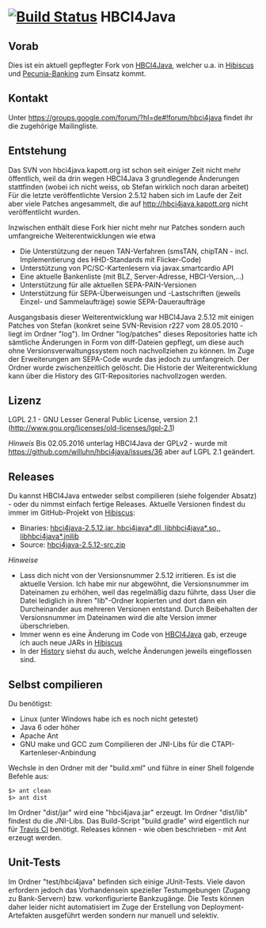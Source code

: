 # [![Build Status](https://travis-ci.org/willuhn/hbci4java.svg?branch=master)](https://travis-ci.org/willuhn/hbci4java) HBCI4Java

## Vorab

Dies ist ein aktuell gepflegter Fork von [HBCI4Java](http://hbci4java.kapott.org/),
welcher u.a. in [Hibiscus](http://www.willuhn.de/products/hibiscus) und
[Pecunia-Banking](http://www.pecuniabanking.de/) zum Einsatz kommt.

## Kontakt

Unter https://groups.google.com/forum/?hl=de#!forum/hbci4java findet ihr die
zugehörige Mailingliste.

## Entstehung

Das SVN von hbci4java.kapott.org ist schon seit einiger Zeit nicht mehr
öffentlich, weil da drin wegen HBCI4Java 3 grundlegende Änderungen
stattfinden (wobei ich nicht weiss, ob Stefan wirklich noch daran arbeitet)
Für die letzte veröffentlichte Version 2.5.12 haben sich im Laufe der Zeit aber viele Patches
angesammelt, die auf http://hbci4java.kapott.org nicht veröffentlicht wurden.

Inzwischen enthält diese Fork hier nicht mehr nur Patches sondern auch umfangreiche
Weiterentwicklungen wie etwa 

- Die Unterstützung der neuen TAN-Verfahren (smsTAN, chipTAN - incl. Implementierung des HHD-Standards mit Flicker-Code)
- Unterstützung von PC/SC-Kartenlesern via javax.smartcardio API
- Eine aktuelle Bankenliste (mit BLZ, Server-Adresse, HBCI-Version,...)
- Unterstützung für alle aktuellen SEPA-PAIN-Versionen
- Unterstützung für SEPA-Überweisungen und -Lastschriften (jeweils Einzel- und Sammelaufträge) sowie SEPA-Daueraufträge 

Ausgangsbasis dieser Weiterentwicklung war HBCI4Java 2.5.12 mit einigen Patches von
Stefan (konkret seine SVN-Revision r227 vom 28.05.2010 - liegt im Ordner "log").
Im Ordner "log/patches" dieses Repositories hatte ich sämtliche Änderungen in Form von
diff-Dateien gepflegt, um diese auch ohne Versionsverwaltungssystem noch nachvollziehen
zu können. Im Zuge der Erweiterungen am SEPA-Code wurde das jedoch zu umfangreich. Der
Ordner wurde zwischenzeitlich gelöscht. Die Historie der Weiterentwicklung kann über
die History des GIT-Repositories nachvollzogen werden.

## Lizenz

LGPL 2.1 - GNU Lesser General Public License, version 2.1 (http://www.gnu.org/licenses/old-licenses/lgpl-2.1)

*Hinweis*
Bis 02.05.2016 unterlag HBCI4Java der GPLv2 - wurde mit https://github.com/willuhn/hbci4java/issues/36 aber auf LGPL 2.1 geändert.

## Releases

Du kannst HBCI4Java entweder selbst compilieren (siehe folgender Absatz) - oder du nimmst einfach fertige Releases. Aktuelle Versionen findest du immer im GitHub-Projekt von [Hibiscus](https://github.com/willuhn/hibiscus):

- Binaries: [hbci4java-2.5.12.jar, hbci4java*.dll, libhbci4java*.so,, libhbci4java*.jnilib](https://github.com/willuhn/hibiscus/tree/master/lib)
- Source: [hbci4java-2.5.12-src.zip](https://github.com/willuhn/hibiscus/tree/master/lib.src)

*Hinweise*

- Lass dich nicht von der Versionsnummer 2.5.12 irritieren. Es ist die aktuelle Version. Ich habe mir nur abgewöhnt, die Versionsnummer im Dateinamen zu erhöhen, weil das regelmäßig dazu führte, dass User die Datei lediglich in ihren "lib"-Ordner kopierten und dort dann ein Durcheinander aus mehreren Versionen entstand. Durch Beibehalten der Versionsnummer im Dateinamen wird die alte Version immer überschrieben.
- Immer wenn es eine Änderung im Code von [HBCI4Java](https://github.com/willuhn/hbci4java) gab, erzeuge ich auch neue JARs in [Hibiscus](https://github.com/willuhn/hibiscus/tree/master/lib)
- In der [History](https://github.com/willuhn/hibiscus/commits/master/lib/hbci4java-2.5.12.jar) siehst du auch, welche Änderungen jeweils eingeflossen sind. 

## Selbst compilieren

Du benötigst:

- Linux (unter Windows habe ich es noch nicht getestet)
- Java 6 oder höher
- Apache Ant
- GNU make und GCC zum Compilieren der JNI-Libs für die CTAPI-Kartenleser-Anbindung

Wechsle in den Ordner mit der "build.xml" und führe in einer Shell folgende Befehle aus:

    $> ant clean
    $> ant dist
  
Im Ordner "dist/jar" wird eine "hbci4java.jar" erzeugt. Im Ordner "dist/lib" findest du die JNI-Libs.
Das Build-Script "build.gradle" wird eigentlich nur für [Travis CI](https://travis-ci.org/willuhn/hbci4java)
benötigt. Releases können - wie oben beschrieben - mit Ant erzeugt werden. 

## Unit-Tests
Im Ordner "test/hbci4java" befinden sich einige JUnit-Tests. Viele davon erfordern jedoch das Vorhandensein spezieller Testumgebungen (Zugang zu Bank-Servern) bzw. vorkonfigurierte Bankzugänge. Die Tests können daher leider nicht automatisiert im Zuge der Erstellung von Deployment-Artefakten ausgeführt werden sondern nur manuell und selektiv.

 
